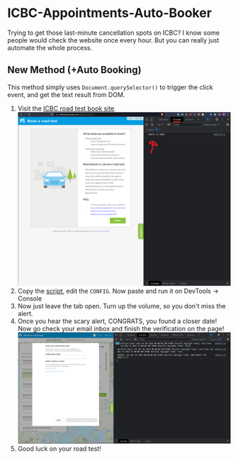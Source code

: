 # ICBC-Appointments-Auto-Booker

Trying to get those last-minute cancellation spots on ICBC? I know some people would check the website once every hour. But you can really just automate the whole process.

## New Method (+Auto Booking)
This method simply uses `Document.querySelector()` to trigger the click event, and get the text result from DOM.
1. Visit the [ICBC road test book site](https://onlinebusiness.icbc.com/webdeas-ui/home).
   ![](/pictures/console.png)
2. Copy the [script](/script.js), edit the `CONFIG`. Now paste and run it on DevTools -> Console
3. Now just leave the tab open. Turn up the volume, so you don't miss the alert. 
4. Once you hear the scary alert, CONGRATS, you found a closer date! Now go check your email inbox and finish the verification on the page!
   ![](/pictures/found.png)
5. Good luck on your road test!